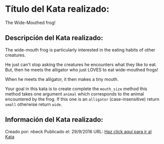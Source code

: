 # Título del Kata realizado:
The Wide-Mouthed frog! 

## Descripción del Kata realizado:
The wide-mouth frog is particularly interested in the eating habits of other creatures.

He just can't stop asking the creatures he encounters what they like to eat. But, then he meets the alligator who just LOVES to eat wide-mouthed frogs!

When he meets the alligator, it then makes a tiny mouth.

Your goal in this kata is to create complete the `mouth_size` method this method takes one argument `animal` which corresponds to the animal encountered by the frog. If this one is an `alligator` (case-insensitive) return `small` otherwise return `wide`.

## Información del Kata realizado:
Creado por: nbeck
Publicado el: 29/9/2016
URL: [Haz click aquí para ir al Kata](https://www.codewars.com/kata/57ec8bd8f670e9a47a000f89)